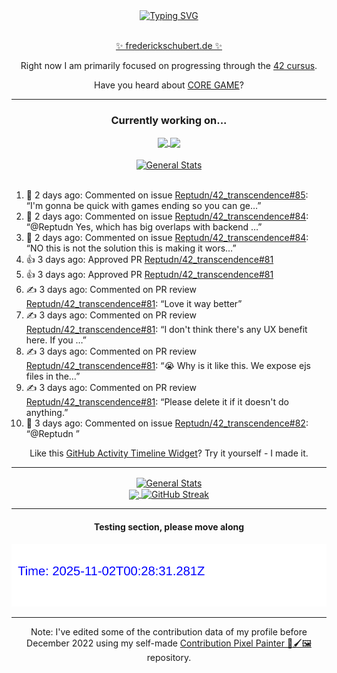 <div align="center">
	<a href="https://git.io/typing-svg"><img src="https://readme-typing-svg.demolab.com?font=Fira+Code&size=30&pause=1000&color=70A5FD&background=1A1B27&center=true&vCenter=true&repeat=false&random=false&width=550&lines=%F0%9F%91%8B+Hello+World!+I'm+Freddy!+%F0%9F%96%96" alt="Typing SVG" /></a>
</div>
<br>
<div align="center">
	<p></p><a href="https://frederickschubert.de">✨ frederickschubert.de ✨</a></p>
	<p>Right now I am primarily focused on progressing through the <a href="https://github.com/FreddyMSchubert/42_cursus">42 cursus</a>.</p>
	<p>Have you heard about <a href="https://coregame.de/">CORE GAME</a>?</p>
</div>

<hr>

<div align="center">

### Currently working on...

<!-- [![current_repo](https://github-readme-stats.vercel.app/api/pin/?username=FreddyMSchubert&repo=Crafty_Concoctions&theme=tokyonight)](https://github.com/FreddyMSchubert/Crafty_Concoctions) -->

<div align="center">
	<a href="https://github.com/Reptudn/42_transcendence" target="_blank">
		<img align="center" src="https://github-readme-stats.vercel.app/api/pin/?username=Reptudn&repo=42_transcendence&theme=tokyonight" />
	</a>
	<a href="https://github.com/42core-team/even_COREnier" target="_blank">
		<img align="center" src="https://github-readme-stats.vercel.app/api/pin/?username=42core-team&repo=even_COREnier&theme=tokyonight" />
	</a>
</div>

<br>

<div align="center">
	<a href="https://github.com/FreddyMSchubert/42_cursus" target="_blank">
		<img align="center" src="https://github-readme-stats.vercel.app/api/pin/?username=FreddyMSchubert&repo=42_cursus&theme=tokyonight" alt="General Stats" />
	</a>
</div>

<br>

<div align="left">
<ol>
<!-- ACTIVITY:START -->
<li>💬 2 days ago: Commented on issue <a href="https://github.com/Reptudn/42_transcendence/issues/85#issuecomment-3102285767">Reptudn/42_transcendence#85</a>: “I'm gonna be quick with games ending so you can ge…”</li>
<li>💬 2 days ago: Commented on issue <a href="https://github.com/Reptudn/42_transcendence/issues/84#issuecomment-3102197191">Reptudn/42_transcendence#84</a>: “@Reptudn Yes, which has big overlaps with backend …”</li>
<li>💬 2 days ago: Commented on issue <a href="https://github.com/Reptudn/42_transcendence/issues/84#issuecomment-3100845007">Reptudn/42_transcendence#84</a>: “NO this is not the solution this is making it wors…”</li>
<li>👍 3 days ago: Approved PR <a href="https://github.com/Reptudn/42_transcendence/pull/81">Reptudn/42_transcendence#81</a></li>
<li>👍 3 days ago: Approved PR <a href="https://github.com/Reptudn/42_transcendence/pull/81">Reptudn/42_transcendence#81</a></li>
<li>✍️ 3 days ago: Commented on PR review <a href="https://github.com/Reptudn/42_transcendence/pull/81#discussion_r2220332661">Reptudn/42_transcendence#81</a>: “Love it way better”</li>
<li>✍️ 3 days ago: Commented on PR review <a href="https://github.com/Reptudn/42_transcendence/pull/81#discussion_r2220310356">Reptudn/42_transcendence#81</a>: “I don't think there's any UX benefit here. If you …”</li>
<li>✍️ 3 days ago: Commented on PR review <a href="https://github.com/Reptudn/42_transcendence/pull/81#discussion_r2220295090">Reptudn/42_transcendence#81</a>: “😭 Why is it like this. We expose ejs files in the…”</li>
<li>✍️ 3 days ago: Commented on PR review <a href="https://github.com/Reptudn/42_transcendence/pull/81#discussion_r2220276772">Reptudn/42_transcendence#81</a>: “Please delete it if it doesn't do anything.”</li>
<li>💬 3 days ago: Commented on issue <a href="https://github.com/Reptudn/42_transcendence/pull/82#issuecomment-3098717670">Reptudn/42_transcendence#82</a>: “@Reptudn ”</li>
<!-- ACTIVITY:END -->
</ol>
</div>

Like this [GitHub Activity Timeline Widget](https://github.com/FreddyMSchubert/github-activity-timeline)? Try it yourself - I made it.

<hr>

<div align="center">
	<a href="https://github.com/anuraghazra/github-readme-stats" target="_blank">
		<img height=200 align="center" src="https://github-readme-stats.vercel.app/api?username=FreddyMSchubert&show_icons=true&theme=tokyonight&card_width=650" alt="General Stats" />
	</a>
</div>

<div align="center">
	<a href="https://github.com/anuraghazra/github-readme-stats" target="_blank">
		<img height=200 align="center" src="https://github-readme-stats.vercel.app/api/top-langs/?username=FreddyMSchubert&layout=donut&theme=tokyonight&card_width=320">
	</a>
	<a href="https://github.com/DenverCoder1/github-readme-streak-stats" target="_blank">
		<img height=200 align="center" src="https://streak-stats.demolab.com?user=FreddyMSchubert&theme=tokyonight&date_format=j%20M%5B%20Y%5D&card_width=320&card_height=200&hide_total_contributions=true" alt="GitHub Streak" />
	</a>
</div>

<hr>

#### Testing section, please move along

![GitHub Defenders SVG](https://github.com/FreddyMSchubert/FreddyMSchubert/blob/github_defenders_output/output.svg)

<hr>

Note: I've edited some of the contribution data of my profile before December 2022 using my self-made [Contribution Pixel Painter 🎨🖌️🖼️](https://github.com/FreddyMSchubert/contribution-pixel-painter) repository.
